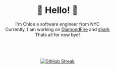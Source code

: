 <html>
    <div align="center">
        <h1>🌸 Hello! 🌸</h1>
    <body>
        I'm Chloe a software engineer from NYC
        <div>
            Currently, I am working on <a href="https://github.com/MCDiamondFire">DiamondFire</a> and <a href="https://github.com/LocalGoddess/shark">shark</a>
        </div>
        <div>
            Thats all for now bye!
        </div>
        <br> <br> <br> <br>
        <a href="https://git.io/streak-stats"><img src="https://streak-stats.demolab.com/?user=LocalGoddess&theme=dark" alt="GitHub Streak" /></a>
    </body>
    </div>
</html>
